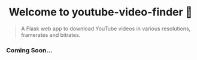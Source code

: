<h1 align="center">Welcome to youtube-video-finder 👋</h1>

> A Flask web app to download YouTube videos in various resolutions, framerates and bitrates.

### Coming Soon...
